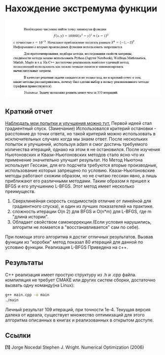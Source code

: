 # Нахождение экстремума функции
![условия задачи](https://github.com/stepyndriyy/tinyLBFGS/blob/main/problem.png)

## Краткий отчет
[Наблюдать мои попытки и улучшения можно тут.](analysis.ipynb)
Первой идеей стал градиентный спуск. (Замечание) Использовался критерий остановки - расстояние до точки ответа, но такой критерий можно использовать в исключительных случаях когда мы знаем ответ. После нескольких попыток и улучшений, используя adam я смог достичь требуемого количества итераций, однако на этом я не остановился. После изучения Ньютоновских и Квази-Ньютоновских методов стало ясно что их применение значительно улучшит результат. Но Метод Ньютона использует Гессиан, для его подсчета требуются вторые производные, использование которых запрещено по условию. Квази-Ньютоновские методы работают схожим образом, но не считаю гессиан явно, а лишь приближают его различными методами. Таким образом я пришел к BFGS и его улучшению L-BFGS. Этот метод имеет несколько преимуществ.
1. Сверхлинейная скорость сходимости(в отличие от линейной для градиентного спуска), и один из лучших показателей на практике.
2. сложность итерации O(n 2) для BFGS и O(n*m) для L-BFGS, где m "длина истории".
3. Обладает свойством самокоррекции.(Если условия нарушились, алгоритм не ломается а "восстанавливается" сам по себе).

При помощи этого алгоритма я достиг отличных результатов. Вызвав функции из "коробки" метод показал 80 итераций для данной по условию функции. Реализация L-BFGS Приведена на c++.

## Результаты
C++ реализация имеет простую структуру из .h и .cpp файла. компиляция не требует CMAKE или других систем сборки, достаточно вызвать одну команду(на Linux):
```bash
g++ main.cpp -o main
./main
```
Личный результат 109 итераций, при точности 1e-4. Текущая версия далека от идеала, существует множество оптимизаций для этого алгоритма описанных в книгах и реализованных в открытом доступе.

## Ссылки
**[1]** Jorge Nocedal Stephen J. Wright. Numerical Optimization (2006)